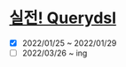 # [실전! Querydsl](https://www.inflearn.com/course/Querydsl-%EC%8B%A4%EC%A0%84/dashboard)

- [x] 2022/01/25 ~ 2022/01/29
- [ ] 2022/03/26 ~ ing
